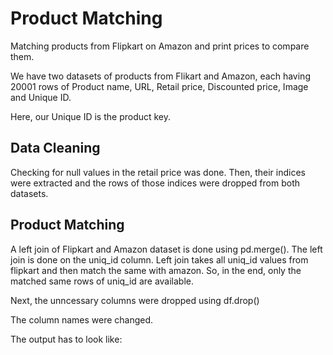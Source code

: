 # Product Matching
Matching products from Flipkart on Amazon and print prices to compare them.

We have two datasets of products from Flikart and Amazon, each having 20001 rows of Product name, URL, Retail price, Discounted price, Image and Unique ID.

Here, our Unique ID is the product key.

## Data Cleaning

Checking for null values in the retail price was done. Then, their indices were extracted and the rows of those indices were dropped from both datasets.

## Product Matching

A left join of Flipkart and Amazon dataset is done using pd.merge(). The left join is done on the uniq_id column. Left join takes all uniq_id values from flipkart and then match the same with amazon. So, in the end, only the matched same rows of uniq_id are available.

Next, the unncessary columns were dropped using df.drop()

The column names were changed.

The output has to look like:

